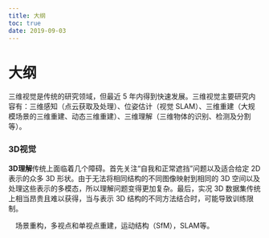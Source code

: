 ```yaml
---
title: 大纲
toc: true
date: 2019-09-03
---
```

# 大纲


三维视觉是传统的研究领域，但最近 5 年内得到快速发展。三维视觉主要研究内容有：三维感知（点云获取及处理）、位姿估计（视觉 SLAM）、三维重建（大规模场景的三维重建、动态三维重建）、三维理解（三维物体的识别、检测及分割等）。


### 3D视觉

**3D理解**传统上面临着几个障碍。首先关注“自我和正常遮挡”问题以及适合给定 2D 表示的众多 3D 形状。由于无法将相同结构的不同图像映射到相同的 3D 空间以及处理这些表示的多模态，所以理解问题变得更加复杂。最后，实况 3D 数据集传统上相当昂贵且难以获得，当与表示 3D 结构的不同方法结合时，可能导致训练限制。

  场景重构，多视点和单视点重建，运动结构（SfM），SLAM等。
